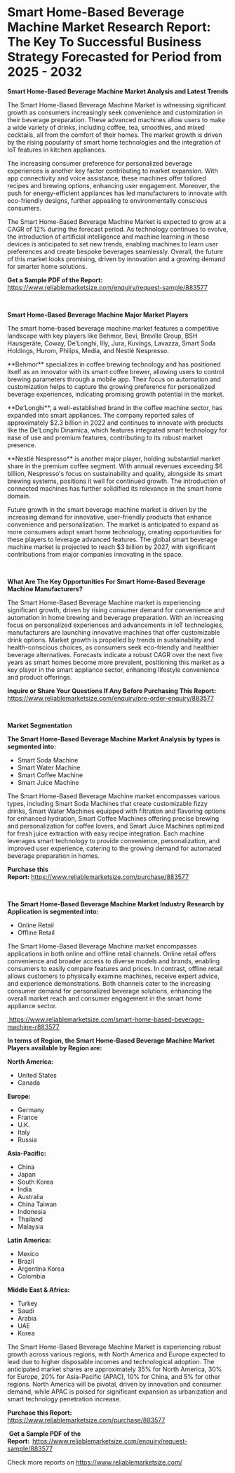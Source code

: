 <p><h1>Smart Home-Based Beverage Machine Market Research Report: The Key To Successful Business Strategy Forecasted for Period from 2025 - 2032</h1></p><p><strong>Smart Home-Based Beverage Machine Market Analysis and Latest Trends</strong></p>
<p><p>The Smart Home-Based Beverage Machine Market is witnessing significant growth as consumers increasingly seek convenience and customization in their beverage preparation. These advanced machines allow users to make a wide variety of drinks, including coffee, tea, smoothies, and mixed cocktails, all from the comfort of their homes. The market growth is driven by the rising popularity of smart home technologies and the integration of IoT features in kitchen appliances. </p><p>The increasing consumer preference for personalized beverage experiences is another key factor contributing to market expansion. With app connectivity and voice assistance, these machines offer tailored recipes and brewing options, enhancing user engagement. Moreover, the push for energy-efficient appliances has led manufacturers to innovate with eco-friendly designs, further appealing to environmentally conscious consumers. </p><p>The Smart Home-Based Beverage Machine Market is expected to grow at a CAGR of 12% during the forecast period. As technology continues to evolve, the introduction of artificial intelligence and machine learning in these devices is anticipated to set new trends, enabling machines to learn user preferences and create bespoke beverages seamlessly. Overall, the future of this market looks promising, driven by innovation and a growing demand for smarter home solutions.</p></p>
<p><strong>Get a Sample PDF of the Report:&nbsp;</strong> <a href="https://www.reliablemarketsize.com/enquiry/request-sample/883577?utm_campaign=2892&utm_medium=2&utm_source=Github&utm_content=ia&utm_term=05042025&utm_id=smart-home-based-beverage-machine">https://www.reliablemarketsize.com/enquiry/request-sample/883577</a></p>
<p>&nbsp;</p>
<p><strong>Smart Home-Based Beverage Machine Major Market Players</strong></p>
<p><p>The smart home-based beverage machine market features a competitive landscape with key players like Behmor, Bevi, Breville Group, BSH Hausgeräte, Coway, De’Longhi, Illy, Jura, Kuvings, Lavazza, Smart Soda Holdings, Hurom, Philips, Media, and Nestlé Nespresso. </p><p>**Behmor** specializes in coffee brewing technology and has positioned itself as an innovator with its smart coffee brewer, allowing users to control brewing parameters through a mobile app. Their focus on automation and customization helps to capture the growing preference for personalized beverage experiences, indicating promising growth potential in the market.</p><p>**De’Longhi**, a well-established brand in the coffee machine sector, has expanded into smart appliances. The company reported sales of approximately $2.3 billion in 2022 and continues to innovate with products like the De’Longhi Dinamica, which features integrated smart technology for ease of use and premium features, contributing to its robust market presence.</p><p>**Nestlé Nespresso** is another major player, holding substantial market share in the premium coffee segment. With annual revenues exceeding $6 billion, Nespresso's focus on sustainability and quality, alongside its smart brewing systems, positions it well for continued growth. The introduction of connected machines has further solidified its relevance in the smart home domain.</p><p>Future growth in the smart beverage machine market is driven by the increasing demand for innovative, user-friendly products that enhance convenience and personalization. The market is anticipated to expand as more consumers adopt smart home technology, creating opportunities for these players to leverage advanced features. The global smart beverage machine market is projected to reach $3 billion by 2027, with significant contributions from major companies innovating in the space.</p></p>
<p>&nbsp;</p>
<p><strong>What Are The Key Opportunities For Smart Home-Based Beverage Machine Manufacturers?</strong></p>
<p><p>The Smart Home-Based Beverage Machine market is experiencing significant growth, driven by rising consumer demand for convenience and automation in home brewing and beverage preparation. With an increasing focus on personalized experiences and advancements in IoT technologies, manufacturers are launching innovative machines that offer customizable drink options. Market growth is propelled by trends in sustainability and health-conscious choices, as consumers seek eco-friendly and healthier beverage alternatives. Forecasts indicate a robust CAGR over the next five years as smart homes become more prevalent, positioning this market as a key player in the smart appliance sector, enhancing lifestyle convenience and product offerings.</p></p>
<p><strong>Inquire or Share Your Questions If Any Before Purchasing This Report:</strong> <a href="https://www.reliablemarketsize.com/enquiry/pre-order-enquiry/883577?utm_campaign=2892&utm_medium=2&utm_source=Github&utm_content=ia&utm_term=05042025&utm_id=smart-home-based-beverage-machine">https://www.reliablemarketsize.com/enquiry/pre-order-enquiry/883577</a></p>
<p>&nbsp;</p>
<p><strong>Market Segmentation</strong></p>
<p><strong>The Smart Home-Based Beverage Machine Market Analysis by types is segmented into:</strong></p>
<p><ul><li>Smart Soda Machine</li><li>Smart Water Machine</li><li>Smart Coffee Machine</li><li>Smart Juice Machine</li></ul></p>
<p><p>The Smart Home-Based Beverage Machine market encompasses various types, including Smart Soda Machines that create customizable fizzy drinks, Smart Water Machines equipped with filtration and flavoring options for enhanced hydration, Smart Coffee Machines offering precise brewing and personalization for coffee lovers, and Smart Juice Machines optimized for fresh juice extraction with easy recipe integration. Each machine leverages smart technology to provide convenience, personalization, and improved user experience, catering to the growing demand for automated beverage preparation in homes.</p></p>
<p><strong>Purchase this Report:&nbsp;</strong><a href="https://www.reliablemarketsize.com/purchase/883577?utm_campaign=2892&utm_medium=2&utm_source=Github&utm_content=ia&utm_term=05042025&utm_id=smart-home-based-beverage-machine">https://www.reliablemarketsize.com/purchase/883577</a></p>
<p>&nbsp;</p>
<p><strong>The Smart Home-Based Beverage Machine Market Industry Research by Application is segmented into:</strong></p>
<p><ul><li>Online Retail</li><li>Offline Retail</li></ul></p>
<p><p>The Smart Home-Based Beverage Machine market encompasses applications in both online and offline retail channels. Online retail offers convenience and broader access to diverse models and brands, enabling consumers to easily compare features and prices. In contrast, offline retail allows customers to physically examine machines, receive expert advice, and experience demonstrations. Both channels cater to the increasing consumer demand for personalized beverage solutions, enhancing the overall market reach and consumer engagement in the smart home appliance sector.</p></p>
<p><a href="https://www.reliablemarketsize.com/smart-home-based-beverage-machine-r883577?utm_campaign=2892&utm_medium=2&utm_source=Github&utm_content=ia&utm_term=05042025&utm_id=smart-home-based-beverage-machine">&nbsp;https://www.reliablemarketsize.com/smart-home-based-beverage-machine-r883577</a></p>
<p><strong>In terms of Region, the Smart Home-Based Beverage Machine Market Players available by Region are:</strong></p>
<p>
    <p> <strong> North America: </strong>
        <ul>
            <li>United States</li>
            <li>Canada</li>
        </ul>
        </p> 
    <p> <strong> Europe: </strong>
        <ul>
            <li>Germany</li>
            <li>France</li>
            <li>U.K.</li>
            <li>Italy</li>
            <li>Russia</li>
        </ul>
        </p> 
    <p> <strong> Asia-Pacific: </strong>
        <ul>
            <li>China</li>
            <li>Japan</li>
            <li>South Korea</li>
            <li>India</li>
            <li>Australia</li>
            <li>China Taiwan</li>
            <li>Indonesia</li>
            <li>Thailand</li>
            <li>Malaysia</li>
        </ul>
        </p> 
    <p> <strong> Latin America: </strong>
        <ul>
            <li>Mexico</li>
            <li>Brazil</li>
            <li>Argentina Korea</li>
            <li>Colombia</li>
        </ul>
        </p> 
    <p> <strong> Middle East & Africa: </strong>
        <ul>
            <li>Turkey</li>
            <li>Saudi</li>
            <li>Arabia</li>
            <li>UAE</li>
            <li>Korea</li>
        </ul>
    </p>
    </p>
<p><p>The Smart Home-Based Beverage Machine Market is experiencing robust growth across various regions, with North America and Europe expected to lead due to higher disposable incomes and technological adoption. The anticipated market shares are approximately 35% for North America, 30% for Europe, 20% for Asia-Pacific (APAC), 10% for China, and 5% for other regions. North America will be pivotal, driven by innovation and consumer demand, while APAC is poised for significant expansion as urbanization and smart technology penetration increase.</p></p>
<p><strong>Purchase this Report: </strong><a href="https://www.reliablemarketsize.com/purchase/883577?utm_campaign=2892&utm_medium=2&utm_source=Github&utm_content=ia&utm_term=05042025&utm_id=smart-home-based-beverage-machine">https://www.reliablemarketsize.com/purchase/883577</a></p>
<p>&nbsp;<strong>Get a Sample PDF of the Report:&nbsp;&nbsp;</strong><a href="https://www.reliablemarketsize.com/enquiry/request-sample/883577?utm_campaign=2892&utm_medium=2&utm_source=Github&utm_content=ia&utm_term=05042025&utm_id=smart-home-based-beverage-machine">https://www.reliablemarketsize.com/enquiry/request-sample/883577</a></p>
<p><strong></strong></p>
<p>Check more reports on <a href="https://www.reliablemarketsize.com/?utm_campaign=2892&utm_medium=2&utm_source=Github&utm_content=ia&utm_term=05042025&utm_id=smart-home-based-beverage-machine">https://www.reliablemarketsize.com/</a></p>